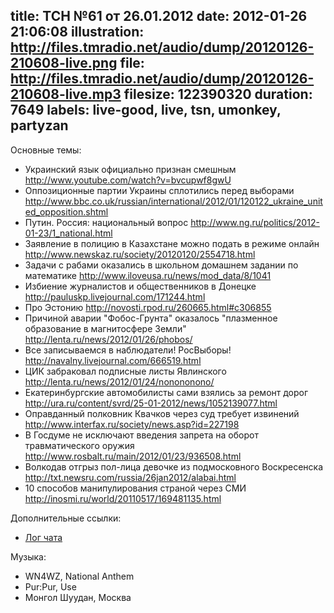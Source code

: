 title: ТСН №61 от 26.01.2012
date: 2012-01-26 21:06:08
illustration: http://files.tmradio.net/audio/dump/20120126-210608-live.png
file: http://files.tmradio.net/audio/dump/20120126-210608-live.mp3
filesize: 122390320
duration: 7649
labels: live-good, live, tsn, umonkey, partyzan
---
Основные темы:

- Украинский язык официально признан смешным
  http://www.youtube.com/watch?v=bvcupwf8gwU
- Оппозиционные партии Украины сплотились перед выборами
  http://www.bbc.co.uk/russian/international/2012/01/120122_ukraine_united_opposition.shtml
- Путин. Россия: национальный вопрос
  http://www.ng.ru/politics/2012-01-23/1_national.html
- Заявление в полицию в Казахстане можно подать в режиме онлайн
  http://www.newskaz.ru/society/20120120/2554718.html
- Задачи с рабами оказались в школьном домашнем задании по математике
  http://www.iloveusa.ru/news/mod_data/8/1041
- Избиение журналистов и общественников в Донецке
  http://pauluskp.livejournal.com/171244.html
- Про Эстонию
  http://novosti.rpod.ru/260665.html#c306855
- Причиной аварии "Фобос-Грунта" оказалось "плазменное образование в магнитосфере Земли"
  http://lenta.ru/news/2012/01/26/phobos/
- Все записываемся в наблюдатели! РосВыборы!
  http://navalny.livejournal.com/666519.html
- ЦИК забраковал подписные листы Явлинского
  http://lenta.ru/news/2012/01/24/nonononono/
- Екатеринбургские автомобилисты сами взялись за ремонт дорог
  http://ura.ru/content/svrd/25-01-2012/news/1052139077.html
- Оправданный полковник Квачков через суд требует извинений
  http://www.interfax.ru/society/news.asp?id=227198
- В Госдуме не исключают введения запрета на оборот травматического оружия
  http://www.rosbalt.ru/main/2012/01/23/936508.html
- Волкодав отгрыз пол-лица девочке из подмосковного Воскресенска
  http://txt.newsru.com/russia/26jan2012/alabai.html
- 10 способов манипулирования страной через СМИ
  http://inosmi.ru/world/20110517/169481135.html

Дополнительные ссылки:

- [Лог чата](http://files.tmradio.net/audio/dump/20120126-210608-live.log)

Музыка:

- WN4WZ, National Anthem
- Pur:Pur, Use
- Монгол Шуудан, Москва
